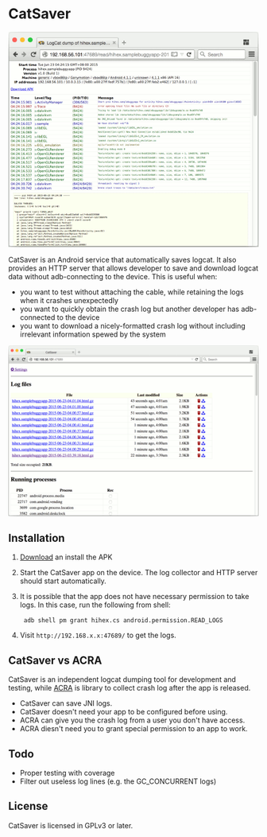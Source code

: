 CatSaver
========

![log screenshot](docs/log-screenshot.png)

CatSaver is an Android service that automatically saves logcat. It also provides an HTTP server that allows developer to save and download logcat data without adb-connecting to the device. This is useful when:

* you want to test without attaching the cable, while retaining the logs when it crashes unexpectedly
* you want to quickly obtain the crash log but another developer has adb-connected to the device
* you want to download a nicely-formatted crash log without including irrelevant information spewed by the system

![index screenshot](docs/index-screenshot.png)

Installation
------------

1. [Download](https://github.com/kennytm/CatSaver/releases) an install the APK
2. Start the CatSaver app on the device. The log collector and HTTP server should start automatically.
3. It is possible that the app does not have necessary permission to take logs. In this case, run the following from shell:

        adb shell pm grant hihex.cs android.permission.READ_LOGS

4. Visit `http://192.168.x.x:47689/` to get the logs.

CatSaver vs ACRA
----------------

CatSaver is an independent logcat dumping tool for development and testing, while [ACRA](https://github.com/ACRA/acra) is library to collect crash log after the app is released.

* CatSaver can save JNI logs.
* CatSaver doesn't need your app to be configured before using.
* ACRA can give you the crash log from a user you don't have access.
* ACRA diesn't need you to grant special permission to an app to work.

Todo
----

* Proper testing with coverage
* Filter out useless log lines (e.g. the GC_CONCURRENT logs)

License
-------

CatSaver is licensed in GPLv3 or later.

